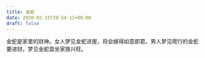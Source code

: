 ```yaml
---
title: 金蛇
date: 2020-02-15T20:54:12+08:00
draft: false
---
```


金蛇是家里的财神。女人梦见金蛇进屋，将会嫁得如意郎君。男人梦见爬行的金蛇要进财。梦见金蛇盘坐家族兴旺。
